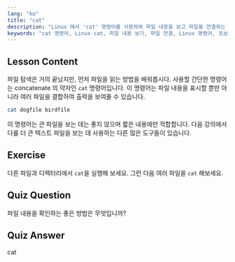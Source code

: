 ```yaml
---
lang: "ko"
title: "cat"
description: "Linux 에서 'cat' 명령어를 사용하여 파일 내용을 보고 파일을 연결하는 방법을 배웁니다. 기본적인 Linux 명령어에 대한 초보자 친화적인 가이드입니다."
keywords: "cat 명령어, Linux cat, 파일 내용 보기, 파일 연결, Linux 명령어, 초보자 Linux, Linux 튜토리얼, Linux 가이드"
---
```


## Lesson Content

파일 탐색은 거의 끝났지만, 먼저 파일을 읽는 방법을 배워봅시다. 사용할 간단한 명령어는 concatenate 의 약자인 `cat` 명령어입니다. 이 명령어는 파일 내용을 표시할 뿐만 아니라 여러 파일을 결합하여 출력을 보여줄 수 있습니다.

```bash
cat dogfile birdfile
```

이 명령어는 큰 파일을 보는 데는 좋지 않으며 짧은 내용에만 적합합니다. 다음 강의에서 다룰 더 큰 텍스트 파일을 보는 데 사용하는 다른 많은 도구들이 있습니다.

## Exercise

다른 파일과 디렉터리에서 `cat`을 실행해 보세요. 그런 다음 여러 파일을 `cat` 해보세요.

## Quiz Question

파일 내용을 확인하는 좋은 방법은 무엇입니까?

## Quiz Answer

cat

